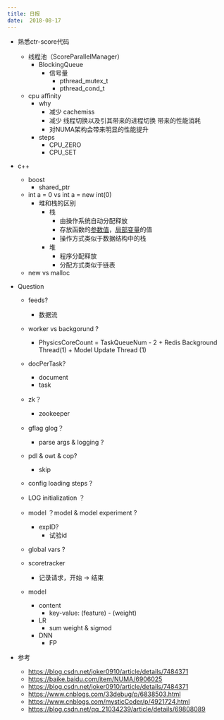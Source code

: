 ```yaml
---
title: 日报
date:  2018-08-17
---
```


- 熟悉ctr-score代码

  - 线程池（ScoreParallelManager）
    - BlockingQueue
      - 信号量
        - pthread_mutex_t
        - pthread_cond_t
  - cpu affinity
    - why
      - 减少 cachemiss
      - 减少 线程切换以及引其带来的进程切换 带来的性能消耗
      - 对NUMA架构会带来明显的性能提升
    - steps
      - CPU_ZERO
      - CPU_SET

- c++

  - boost
    - shared_ptr
  - int a = 0 vs int a = new int(0)
    - 堆和栈的区别
      - 栈
        - 由操作系统自动分配释放
        - 存放函数的[参数值](http://baike.baidu.com/view/1703315.htm)，[局部变量](http://baike.baidu.com/view/552847.htm)的值
        - 操作方式类似于数据结构中的栈
      - 堆
        - 程序分配释放
        - 分配方式类似于链表
  - new vs malloc

- Question

  - feeds?
    - 数据流
  - worker vs backgorund ?
    - PhysicsCoreCount = TaskQueueNum - 2 + Redis Background Thread(1) + Model Update Thread (1)
  - docPerTask?
    - document 
    - task
  - zk？
    - zookeeper
  - gflag glog？
    - parse args & logging ?
  - pdl & owt & cop?
    - skip
  - config loading steps ?
  - LOG initialization ？
  - model ？model & model experiment ?
    - expID?
      - 试验id
  - global vars ?

  - scoretracker
    - 记录请求，开始 -> 结束
  - model
    - content
      - key-value: (feature) - (weight)
    - LR
      - sum weight & sigmod
    - DNN
      - FP

- 参考

  - https://blog.csdn.net/joker0910/article/details/7484371
  - https://baike.baidu.com/item/NUMA/6906025
  - https://blog.csdn.net/joker0910/article/details/7484371
  - https://www.cnblogs.com/33debug/p/6838503.html
  - https://www.cnblogs.com/mysticCoder/p/4921724.html
  - https://blog.csdn.net/qq_21034239/article/details/69808089